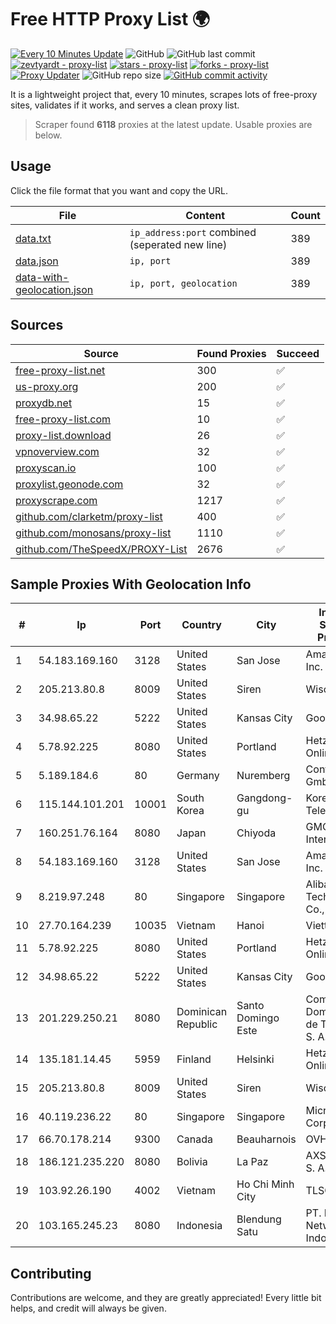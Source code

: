 
# Free HTTP Proxy List 🌍

[![Every 10 Minutes Update](https://github.com/mertguvencli/http-proxy-list/actions/workflows/main.yml/badge.svg?branch=main)](https://github.com/mertguvencli/http-proxy-list/actions/workflows/main.yml)
![GitHub](https://img.shields.io/github/license/mertguvencli/http-proxy-list)
![GitHub last commit](https://img.shields.io/github/last-commit/mertguvencli/http-proxy-list)
[![zevtyardt - proxy-list](https://img.shields.io/static/v1?label=zevtyardt&message=proxy-list&color=blue&logo=github)](https://github.com/zevtyardt/proxy-list "Go to GitHub repo")
[![stars - proxy-list](https://img.shields.io/github/stars/zevtyardt/proxy-list?style=social)](https://github.com/zevtyardt/proxy-list)
[![forks - proxy-list](https://img.shields.io/github/forks/zevtyardt/proxy-list?style=social)](https://github.com/zevtyardt/proxy-list)
[![Proxy Updater](https://github.com/zevtyardt/proxy-list/workflows/Proxy%20Updater/badge.svg)](https://github.com/zevtyardt/proxy-list/actions?query=workflow:"Proxy+Updater")
![GitHub repo size](https://img.shields.io/github/repo-size/zevtyardt/proxy-list)
[![GitHub commit activity](https://img.shields.io/github/commit-activity/m/zevtyardt/proxy-list?logo=commits)](https://github.com/zevtyardt/proxy-list/commits/main)

It is a lightweight project that, every 10 minutes, scrapes lots of free-proxy sites, validates if it works, and serves a clean proxy list.

> Scraper found **6118** proxies at the latest update. Usable proxies are below.

## Usage

Click the file format that you want and copy the URL.

|File|Content|Count|
|----|-------|-----|
|[data.txt](https://raw.githubusercontent.com/mertguvencli/http-proxy-list/main/proxy-list/data.txt)|`ip_address:port` combined (seperated new line)|389|
|[data.json](https://raw.githubusercontent.com/mertguvencli/http-proxy-list/main/proxy-list/data.json)|`ip, port`|389|
|[data-with-geolocation.json](https://raw.githubusercontent.com/mertguvencli/http-proxy-list/main/proxy-list/data-with-geolocation.json)|`ip, port, geolocation`|389|

## Sources

|Source|Found Proxies|Succeed|
|------|-------------|-------|
|[free-proxy-list.net](https://free-proxy-list.net)|300|✅|
|[us-proxy.org](https://www.us-proxy.org)|200|✅|
|[proxydb.net](http://proxydb.net)|15|✅|
|[free-proxy-list.com](https://free-proxy-list.com/?page=&port=&type%5B%5D=http&type%5B%5D=https&up_time=0&search=Search)|10|✅|
|[proxy-list.download](https://www.proxy-list.download/HTTP)|26|✅|
|[vpnoverview.com](https://vpnoverview.com/privacy/anonymous-browsing/free-proxy-servers)|32|✅|
|[proxyscan.io](https://www.proxyscan.io)|100|✅|
|[proxylist.geonode.com](https://proxylist.geonode.com/api/proxy-list?limit=300&page=1&sort_by=lastChecked&sort_type=desc&protocols=http,https)|32|✅|
|[proxyscrape.com](https://api.proxyscrape.com/v2/?request=displayproxies&protocol=http&timeout=10000&country=all&ssl=all&anonymity=all)|1217|✅|
|[github.com/clarketm/proxy-list](https://raw.githubusercontent.com/clarketm/proxy-list/master/proxy-list-raw.txt)|400|✅|
|[github.com/monosans/proxy-list](https://raw.githubusercontent.com/monosans/proxy-list/main/proxies/http.txt)|1110|✅|
|[github.com/TheSpeedX/PROXY-List](https://raw.githubusercontent.com/TheSpeedX/PROXY-List/master/http.txt)|2676|✅|


## Sample Proxies With Geolocation Info

|#|Ip|Port|Country|City|Internet Service Provider|
|-|--|----|-------|----|-------------------------|
|1|54.183.169.160|3128|United States|San Jose|Amazon.com, Inc.|
|2|205.213.80.8|8009|United States|Siren|WiscNet|
|3|34.98.65.22|5222|United States|Kansas City|Google LLC|
|4|5.78.92.225|8080|United States|Portland|Hetzner Online GmbH|
|5|5.189.184.6|80|Germany|Nuremberg|Contabo GmbH|
|6|115.144.101.201|10001|South Korea|Gangdong-gu|Korea Telecom|
|7|160.251.76.164|8080|Japan|Chiyoda|GMO Internet, Inc.|
|8|54.183.169.160|3128|United States|San Jose|Amazon.com, Inc.|
|9|8.219.97.248|80|Singapore|Singapore|Alibaba (US) Technology Co., Ltd.|
|10|27.70.164.239|10035|Vietnam|Hanoi|Viettel Group|
|11|5.78.92.225|8080|United States|Portland|Hetzner Online GmbH|
|12|34.98.65.22|5222|United States|Kansas City|Google LLC|
|13|201.229.250.21|8080|Dominican Republic|Santo Domingo Este|Compañía Dominicana de Teléfonos S. A.|
|14|135.181.14.45|5959|Finland|Helsinki|Hetzner Online GmbH|
|15|205.213.80.8|8009|United States|Siren|WiscNet|
|16|40.119.236.22|80|Singapore|Singapore|Microsoft Corporation|
|17|66.70.178.214|9300|Canada|Beauharnois|OVH SAS|
|18|186.121.235.220|8080|Bolivia|La Paz|AXS Bolivia S. A.|
|19|103.92.26.190|4002|Vietnam|Ho Chi Minh City|TLSOFT|
|20|103.165.245.23|8080|Indonesia|Blendung Satu|PT. Fiber Networks Indonesia|



## Contributing

Contributions are welcome, and they are greatly appreciated! Every
little bit helps, and credit will always be given.

